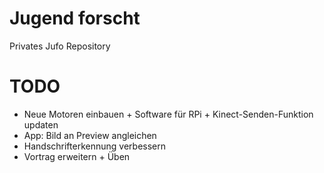 # Jugend forscht
Privates Jufo Repository <br>

# TODO
 - Neue Motoren einbauen + Software für RPi + Kinect-Senden-Funktion updaten
 - App: Bild an Preview angleichen
 - Handschrifterkennung verbessern
 - Vortrag erweitern + Üben